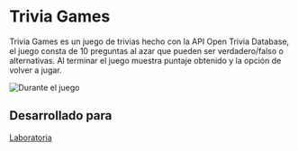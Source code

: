 # Trivia Games
Trivia Games es un juego de trivias hecho con la API Open Trivia Database, el juego consta de 10 preguntas al azar que pueden ser verdadero/falso o alternativas. Al terminar el juego muestra puntaje obtenido y la opción de volver a jugar.

![Durante el juego](http://drive.google.com/uc?export=view&id=1Zgl4zr2OzEHXkopg3euH0_9Grtg8c-5Z) 

## Desarrollado para 
[Laboratoria](http://laboratoria.la)
